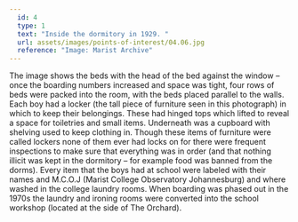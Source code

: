 ```yaml
---
  id: 4
  type: 1
  text: "Inside the dormitory in 1929. "
  url: assets/images/points-of-interest/04.06.jpg
  reference: "Image: Marist Archive"
---
```

The image shows the beds with the head of the bed against the window – once the boarding numbers increased and space was tight, four rows of beds were packed into the room, with the beds placed parallel to the walls. Each boy had a locker (the tall piece of furniture seen in this photograph) in which to keep their belongings. These had hinged tops which lifted to reveal a space for toiletries and small items. Underneath was a cupboard with shelving used to keep clothing in. Though these items of furniture were called lockers none of them ever had locks on for there were frequent inspections to make sure that everything was in order (and that nothing illicit was kept in the dormitory – for example food was banned from the dorms). Every item that the boys had at school were labeled with their names and M.C.O.J (Marist College Observatory Johannesburg) and where washed in the college laundry rooms. When boarding was phased out in the 1970s the laundry and ironing rooms were converted into the school workshop (located at the side of The Orchard).
        